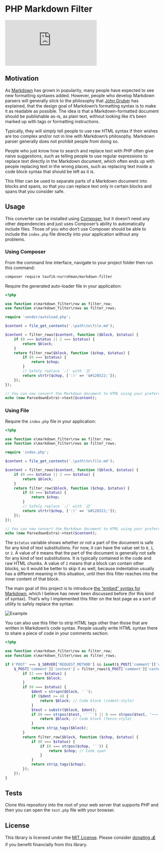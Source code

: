PHP Markdown Filter
===================

![index.php](https://img.shields.io/github/size/taufik-nurrohman/markdown-filter/index.php?branch=main&color=%234f5d95&label=index.php&labelColor=%231f2328&style=flat-square)

Motivation
----------

As [Markdown](https://github.com/taufik-nurrohman/markdown) has grown in popularity, many people have expected to see
new formatting syntaxes added. However, people who develop Markdown parsers will generally stick to the philosophy that
[John Gruber](https://daringfireball.net/projects/markdown) has explained, that the design goal of Markdown’s formatting
syntax is to make it as readable as possible. The idea is that a Markdown-formatted document should be publishable
as-is, as plain text, without looking like it’s been marked up with tags or formatting instructions.

Typically, they will simply tell people to use raw HTML syntax if their wishes are too complex and/or not in line with
Markdown’s philosophy. Markdown parser generally does not prohibit people from doing so.

People who just know how to search and replace text with PHP often give naive suggestions, such as telling people to use
regular expressions to replace text directly in the Markdown document, which often ends up with people replacing text in
the wrong places, such as replacing text inside a code block syntax that should be left as it is.

This filter can be used to separate parts of a Markdown document into blocks and spans, so that you can replace text
only in certain blocks and spans that you consider safe.

Usage
-----

This converter can be installed using [Composer](https://packagist.org/packages/taufik-nurrohman/markdown-filter), but
it doesn’t need any other dependencies and just uses Composer’s ability to automatically include files. Those of you who
don’t use Composer should be able to include the `index.php` file directly into your application without any problems.

### Using Composer

From the command line interface, navigate to your project folder then run this command:

~~~ sh
composer require taufik-nurrohman/markdown-filter
~~~

Require the generated auto-loader file in your application:

~~~ php
<?php

use function x\markdown_filter\row as filter_row;
use function x\markdown_filter\rows as filter_rows;

require 'vendor/autoload.php';

$content = file_get_contents('.\path\to\file.md');

$content = filter_rows($content, function ($block, $status) {
    if (0 === $status || 2 === $status) {
        return $block;
    }
    return filter_row($block, function ($chop, $status) {
        if (0 === $status) {
            return $chop;
        }
        // Safely replace `:)` with `😊`
        return strtr($chop, [':)' => '&#128522;']);
    });
});

// You can now convert the Markdown document to HTML using your preferred Markdown converter
echo (new ParsedownExtra)->text($content);
~~~

### Using File

Require the `index.php` file in your application:

~~~ php
<?php

use function x\markdown_filter\row as filter_row;
use function x\markdown_filter\rows as filter_rows;

require 'index.php';

$content = file_get_contents('.\path\to\file.md');

$content = filter_rows($content, function ($block, $status) {
    if (0 === $status || 2 === $status) {
        return $block;
    }
    return filter_row($block, function ($chop, $status) {
        if (0 === $status) {
            return $chop;
        }
        // Safely replace `:)` with `😊`
        return strtr($chop, [':)' => '&#128522;']);
    });
});

// You can now convert the Markdown document to HTML using your preferred Markdown converter
echo (new ParsedownExtra)->text($content);
~~~

The `$status` variable shows whether or not a part of the document is safe for any kind of text substitutions. For now,
it can have the value set to `0`, `1`, or `2`. A value of `0` means that the part of the document is generally not safe
for any kind of text substitutions. It is typically contained in the code and raw HTML chunks. A value of `2` means that
a block can contain other blocks, so it would be better to skip it as well, because indentation usually has a different
meaning in this situation, until then this filter reaches into the inner content of that block.

The main goal of this project is to introduce [the “embed” syntax for Markdown][1], which I believe has never been
discussed before (for this kind of syntax). That’s why I implemented this filter on the test page as a sort of utility
to safely replace the syntax:

![Example][2]

 [1]: https://github.com/taufik-nurrohman/markdown
 [2]: https://github.com/taufik-nurrohman/markdown-filter/assets/1669261/5b58383f-5184-4a0b-8d85-5c96ba7e5bc1

You can also use this filter to strip HTML tags other than those that are written in Markdown’s code syntax. People
usually write HTML syntax there to share a piece of code in your comments section:

~~~ php
<?php

use function x\markdown_filter\row as filter_row;
use function x\markdown_filter\rows as filter_rows;

if ('POST' === $_SERVER['REQUEST_METHOD'] && isset($_POST['comment']['content'])) {
    $_POST['comment']['content'] = filter_rows($_POST['comment']['content'], function ($block, $status) {
        if (2 === $status) {
            return $block;
        }
        if (0 === $status) {
            $dent = strspn($block, ' ');
            if ($dent >= 4) {
                return $block; // Code block (indent-style)
            }
            $test = substr($block, $dent);
            if (0 === strpos($test, '```') || 0 === strpos($test, '~~~')) {
                return $block; // Code block (fence-style)
            }
            return strip_tags($block);
        }
        return filter_row($block, function ($chop, $status) {
            if (0 === $status) {
                if (0 === strpos($chop, '`')) {
                    return $chop; // Code span
                }
            }
            return strip_tags($chop);
        });
    });
}
~~~

Tests
-----

Clone this repository into the root of your web server that supports PHP and then you can open the `test.php` file with
your browser.

License
-------

This library is licensed under the [MIT License](LICENSE). Please consider
[donating 💰](https://github.com/sponsors/taufik-nurrohman) if you benefit financially from this library.